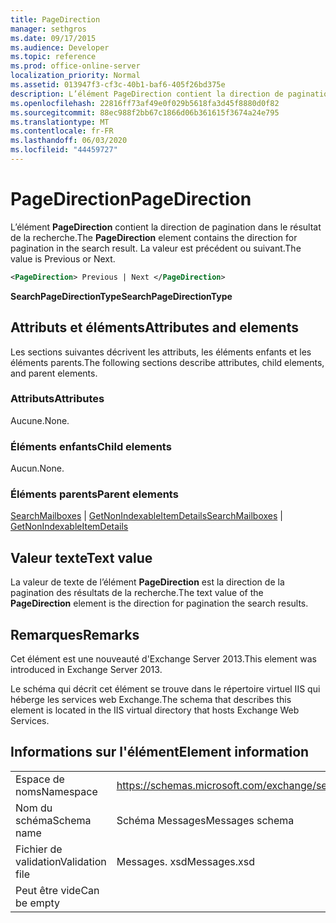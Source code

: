 ```yaml
---
title: PageDirection
manager: sethgros
ms.date: 09/17/2015
ms.audience: Developer
ms.topic: reference
ms.prod: office-online-server
localization_priority: Normal
ms.assetid: 013947f3-cf3c-40b1-baf6-405f26bd375e
description: L’élément PageDirection contient la direction de pagination dans le résultat de la recherche. La valeur est précédent ou suivant.
ms.openlocfilehash: 22816ff73af49e0f029b5618fa3d45f8880d0f82
ms.sourcegitcommit: 88ec988f2bb67c1866d06b361615f3674a24e795
ms.translationtype: MT
ms.contentlocale: fr-FR
ms.lasthandoff: 06/03/2020
ms.locfileid: "44459727"
---
```

# <a name="pagedirection"></a><span data-ttu-id="9f061-104">PageDirection</span><span class="sxs-lookup"><span data-stu-id="9f061-104">PageDirection</span></span>

<span data-ttu-id="9f061-105">L’élément **PageDirection** contient la direction de pagination dans le résultat de la recherche.</span><span class="sxs-lookup"><span data-stu-id="9f061-105">The **PageDirection** element contains the direction for pagination in the search result.</span></span> <span data-ttu-id="9f061-106">La valeur est précédent ou suivant.</span><span class="sxs-lookup"><span data-stu-id="9f061-106">The value is Previous or Next.</span></span> 
  
```XML
<PageDirection> Previous | Next </PageDirection>
```

 <span data-ttu-id="9f061-107">**SearchPageDirectionType**</span><span class="sxs-lookup"><span data-stu-id="9f061-107">**SearchPageDirectionType**</span></span>
## <a name="attributes-and-elements"></a><span data-ttu-id="9f061-108">Attributs et éléments</span><span class="sxs-lookup"><span data-stu-id="9f061-108">Attributes and elements</span></span>

<span data-ttu-id="9f061-109">Les sections suivantes décrivent les attributs, les éléments enfants et les éléments parents.</span><span class="sxs-lookup"><span data-stu-id="9f061-109">The following sections describe attributes, child elements, and parent elements.</span></span>
  
### <a name="attributes"></a><span data-ttu-id="9f061-110">Attributs</span><span class="sxs-lookup"><span data-stu-id="9f061-110">Attributes</span></span>

<span data-ttu-id="9f061-111">Aucune.</span><span class="sxs-lookup"><span data-stu-id="9f061-111">None.</span></span>
  
### <a name="child-elements"></a><span data-ttu-id="9f061-112">Éléments enfants</span><span class="sxs-lookup"><span data-stu-id="9f061-112">Child elements</span></span>

<span data-ttu-id="9f061-113">Aucun.</span><span class="sxs-lookup"><span data-stu-id="9f061-113">None.</span></span>
  
### <a name="parent-elements"></a><span data-ttu-id="9f061-114">Éléments parents</span><span class="sxs-lookup"><span data-stu-id="9f061-114">Parent elements</span></span>

<span data-ttu-id="9f061-115">[SearchMailboxes](searchmailboxes.md)  |  [GetNonIndexableItemDetails](getnonindexableitemdetails.md)</span><span class="sxs-lookup"><span data-stu-id="9f061-115">[SearchMailboxes](searchmailboxes.md) | [GetNonIndexableItemDetails](getnonindexableitemdetails.md)</span></span>
  
## <a name="text-value"></a><span data-ttu-id="9f061-116">Valeur texte</span><span class="sxs-lookup"><span data-stu-id="9f061-116">Text value</span></span>

<span data-ttu-id="9f061-117">La valeur de texte de l’élément **PageDirection** est la direction de la pagination des résultats de la recherche.</span><span class="sxs-lookup"><span data-stu-id="9f061-117">The text value of the **PageDirection** element is the direction for pagination the search results.</span></span> 
  
## <a name="remarks"></a><span data-ttu-id="9f061-118">Remarques</span><span class="sxs-lookup"><span data-stu-id="9f061-118">Remarks</span></span>

<span data-ttu-id="9f061-119">Cet élément est une nouveauté d'Exchange Server 2013.</span><span class="sxs-lookup"><span data-stu-id="9f061-119">This element was introduced in Exchange Server 2013.</span></span>
  
<span data-ttu-id="9f061-120">Le schéma qui décrit cet élément se trouve dans le répertoire virtuel IIS qui héberge les services web Exchange.</span><span class="sxs-lookup"><span data-stu-id="9f061-120">The schema that describes this element is located in the IIS virtual directory that hosts Exchange Web Services.</span></span>
  
## <a name="element-information"></a><span data-ttu-id="9f061-121">Informations sur l'élément</span><span class="sxs-lookup"><span data-stu-id="9f061-121">Element information</span></span>

|||
|:-----|:-----|
|<span data-ttu-id="9f061-122">Espace de noms</span><span class="sxs-lookup"><span data-stu-id="9f061-122">Namespace</span></span>  <br/> |https://schemas.microsoft.com/exchange/services/2006/messages  <br/> |
|<span data-ttu-id="9f061-123">Nom du schéma</span><span class="sxs-lookup"><span data-stu-id="9f061-123">Schema name</span></span>  <br/> |<span data-ttu-id="9f061-124">Schéma Messages</span><span class="sxs-lookup"><span data-stu-id="9f061-124">Messages schema</span></span>  <br/> |
|<span data-ttu-id="9f061-125">Fichier de validation</span><span class="sxs-lookup"><span data-stu-id="9f061-125">Validation file</span></span>  <br/> |<span data-ttu-id="9f061-126">Messages. xsd</span><span class="sxs-lookup"><span data-stu-id="9f061-126">Messages.xsd</span></span>  <br/> |
|<span data-ttu-id="9f061-127">Peut être vide</span><span class="sxs-lookup"><span data-stu-id="9f061-127">Can be empty</span></span>  <br/> ||
   

